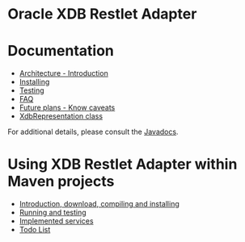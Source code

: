 Oracle XDB Restlet Adapter
==========================

Documentation
=============

-   [Architecture -
    Introduction](http://web.archive.org/web/20120305034203/http://wiki.restlet.org/docs_2.1/13-restlet/28-restlet/84-restlet/131-restlet.html "Oracle XDB Restlet Adapter - Architecture - Introduction")
-   [Installing](http://web.archive.org/web/20120305034203/http://wiki.restlet.org/docs_2.1/13-restlet/28-restlet/84-restlet/132-restlet.html "Oracle XDB Restlet Adapter - Installing")
-   [Testing](http://web.archive.org/web/20120305034203/http://wiki.restlet.org/docs_2.1/13-restlet/28-restlet/84-restlet/133-restlet.html "Oracle XDB Restlet Adapter - Testing")
-   [FAQ](http://web.archive.org/web/20120305034203/http://wiki.restlet.org/docs_2.1/13-restlet/28-restlet/84-restlet/134-restlet.html "Oracle XDB Restlet Adapter - FAQ")
-   [Future plans - Know
    caveats](http://web.archive.org/web/20120305034203/http://wiki.restlet.org/docs_2.1/13-restlet/28-restlet/84-restlet/135-restlet.html "Oracle XDB Restlet Adapter - Others")
-   [XdbRepresentation
    class](http://web.archive.org/web/20120305034203/http://wiki.restlet.org/docs_2.1/244-restlet.html "Oracle XDB Restlet Adapter - XdbRepresentation")

For additional details, please consult the
[Javadocs](http://web.archive.org/web/20120305034203/http://www.restlet.org/documentation/2.1/jee/ext/org/restlet/ext/xdb/package-summary.html).

Using XDB Restlet Adapter within Maven projects
===============================================

-   [Introduction, download, compiling and
    installing](http://web.archive.org/web/20120305034203/http://wiki.restlet.org/docs_2.1/13-restlet/28-restlet/84-restlet/138-restlet.html "XMLDB Restet Adapter/Lucene/Maven")
-   [Running and
    testing](http://web.archive.org/web/20120305034203/http://wiki.restlet.org/docs_2.1/13-restlet/28-restlet/84-restlet/140-restlet.html "XMLDB Restet Adapter/Lucene/Maven - Running/Testing")
-   [Implemented
    services](http://web.archive.org/web/20120305034203/http://wiki.restlet.org/docs_2.1/13-restlet/28-restlet/84-restlet/139-restlet.html "XMLDB Restet Adapter/Lucene/Maven - Services implemented")
-   [Todo
    List](http://web.archive.org/web/20120305034203/http://wiki.restlet.org/docs_2.1/13-restlet/28-restlet/84-restlet/141-restlet.html "XMLDB Restet Adapter/Lucene/Maven - Todo List")

